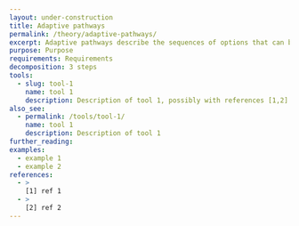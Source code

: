 ```yaml
---
layout: under-construction
title: Adaptive pathways
permalink: /theory/adaptive-pathways/
excerpt: Adaptive pathways describe the sequences of options that can be taken and the circumstances in which alternative sequences might be selected. Planning full pathways enables investment in an initial management option knowing that changes can be made during implementation of the plan.
purpose: Purpose
requirements: Requirements
decomposition: 3 steps
tools:
  - slug: tool-1
    name: tool 1
    description: Description of tool 1, possibly with references [1,2]
also_see:
  - permalink: /tools/tool-1/
    name: tool 1
    description: Description of tool 1
further_reading:
examples:
  - example 1
  - example 2
references:
  - >
    [1] ref 1
  - >
    [2] ref 2
---
```

